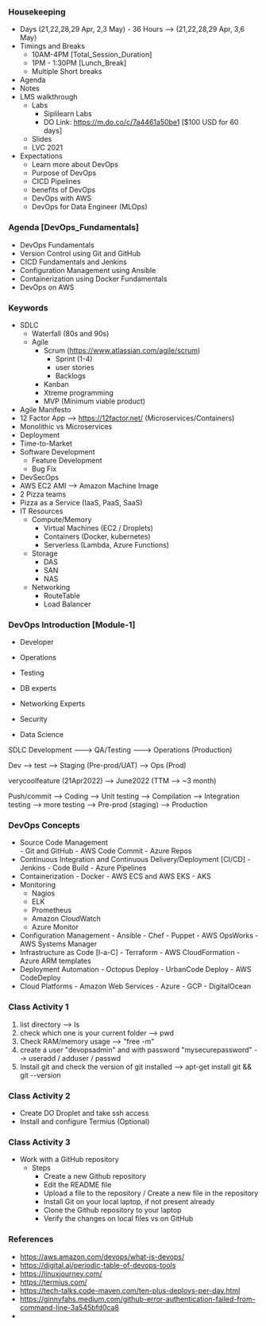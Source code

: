 
### Housekeeping
- Days (21,22,28,29 Apr, 2,3 May) - 36 Hours --> (21,22,28,29 Apr, 3,6 May)
- Timings and Breaks
    - 10AM-4PM [Total_Session_Duration]
    - 1PM - 1:30PM [Lunch_Break]
    - Multiple Short breaks
- Agenda
- Notes
- LMS walkthrough
  - Labs
      - Siplilearn Labs
      - DO Link: https://m.do.co/c/7a4461a50be1 [$100 USD for 60 days]
  - Slides 
  - LVC 2021
- Expectations
  - Learn more about DevOps
  - Purpose of DevOps
  - CICD Pipelines
  - benefits of DevOps
  - DevOps with AWS
  - DevOps for Data Engineer (MLOps)


### Agenda [DevOps_Fundamentals]

- DevOps Fundamentals
- Version Control using Git and GitHub
- CICD Fundamentals and Jenkins
- Configuration Management using Ansible
- Containerization using Docker Fundamentals
- DevOps on AWS

### Keywords
- SDLC
    - Waterfall (80s and 90s)
    - Agile
        - Scrum (https://www.atlassian.com/agile/scrum)
            - Sprint (1-4)
            - user stories
            - Backlogs
        - Kanban
        - Xtreme programming
        - MVP (Minimum viable product)
- Agile Manifesto
- 12 Factor App --> https://12factor.net/ (Microservices/Containers)
- Monolithic vs Microservices
- Deployment
- Time-to-Market
- Software Development
    - Feature Development
    - Bug Fix
- DevSecOps
- AWS EC2 AMI --> Amazon Machine Image
- 2 Pizza teams
- Pizza as a Service (IaaS, PaaS, SaaS)
- IT Resources
    - Compute/Memory
        - Virtual Machines (EC2 / Droplets)
        - Containers (Docker, kubernetes)
        - Serverless (Lambda, Azure Functions)
    - Storage
        - DAS
        - SAN
        - NAS
    - Networking
        - RouteTable
        - Load Balancer
        


### DevOps Introduction [Module-1]

- Developer
- Operations
- Testing

- DB experts
- Networking Experts
- Security
- Data Science

SDLC
Development ---> QA/Testing ---> Operations (Production)

Dev --> test --> Staging (Pre-prod/UAT) --> Ops (Prod)

verycoolfeature (21Apr2022) --> June2022 (TTM --> ~3 month)

Push/commit --> 
Coding --> Unit testing --> Compilation --> Integration testing --> more testing --> Pre-prod (staging) --> Production


### DevOps Concepts
- Source Code Management  
      - Git and GitHub
      - AWS Code Commit
      - Azure Repos
- Continuous Integration and Continuous Delivery/Deployment [CI/CD]
      - Jenkins
      - Code Build
      - Azure Pipelines
- Containerization
      - Docker
      - AWS ECS and AWS EKS
      - AKS
- Monitoring
    - Nagios
    - ELK
    - Prometheus
    - Amazon CloudWatch
    - Azure Monitor
- Configuration Management
      - Ansible
      - Chef
      - Puppet
      - AWS OpsWorks
      - AWS Systems Manager
- Infrastructure as Code [I-a-C]
      - Terraform
      - AWS CloudFormation
      - Azure ARM templates
- Deployment Automation
      - Octopus Deploy
      - UrbanCode Deploy
      - AWS CodeDeploy
- Cloud Platforms
      - Amazon Web Services
      - Azure
      - GCP
      - DigitalOcean



### Class Activity 1
1. list directory --> ls
2. check which one is your current folder --> pwd
3. Check RAM/memory usage --> "free -m"
4. create a user "devopsadmin" and with password "mysecurepassword" --> useradd / adduser / passwd
5. Install git and check the version of git installed --> apt-get install git && git --version

### Class Activity 2
- Create DO Droplet and take ssh access
- Install and configure Termius (Optional)

### Class Activity 3

- Work with a GitHub repository
    - Steps
        - Create a new Github repository
        - Edit the README file
        - Upload a file to the repository / Create a new file in the repository
        - Install Git on your local laptop, if not present already
        - Clone the Github repository to your laptop
        - Verify the changes on local files vs on GitHub




### References
- https://aws.amazon.com/devops/what-is-devops/
- https://digital.ai/periodic-table-of-devops-tools
- https://linuxjourney.com/
- https://termius.com/
- https://tech-talks.code-maven.com/ten-plus-deploys-per-day.html
- https://ginnyfahs.medium.com/github-error-authentication-failed-from-command-line-3a545bfd0ca8
- 
